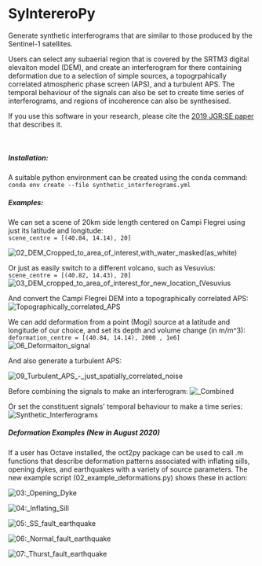 # SyIntereroPy
Generate synthetic interferograms that are similar to those produced by the Sentinel-1 satellites.  

Users can select any subaerial region that is covered by the SRTM3 digital elevaiton model (DEM), and create an interferogram for there containing deformation due to a selection of simple sources, a topogrpahically correlated atmospheric phase screen (APS), and a turbulent APS.  The temporal behaviour of the  signals can also be set to create time series of interferograms, and regions of incoherence can also be synthesised.  

If you use this software in your research, please cite the [2019 JGR:SE paper](https://agupubs.onlinelibrary.wiley.com/doi/abs/10.1029/2019JB017519) that describes it.  

<br>

<h5>Installation:</h5>
A suitable python environment can be created using the conda command:<br>
<code>conda env create --file synthetic_interferograms.yml</code>

<br>

<h5>Examples:</h5>

We can set a scene of 20km side length centered on Campi Flegrei using just its latitude and longitude:\
<code>scene_centre = [(40.84, 14.14), 20]                                                </code>

![02_DEM_Cropped_to_area_of_interest,_with_water_masked_(as_white)](https://user-images.githubusercontent.com/10498635/89804030-88000200-db2b-11ea-8bad-b788418c3740.png)

Or just as easily switch to a different volcano, such as Vesuvius:\
<code>scene_centre = [(40.82, 14.43), 20]</code>
![03_DEM_cropped_to_area_of_interest_for_new_location_(Vesuvius](https://user-images.githubusercontent.com/10498635/89804084-9817e180-db2b-11ea-9d10-1e63dd151112.png)


And convert the Campi Flegrei DEM into a topographically correlated APS:
![Topographically_correlated_APS](https://user-images.githubusercontent.com/10498635/89804099-a0701c80-db2b-11ea-8ce2-3d1ce33daddc.png)

We can add deformation from a point (Mogi) source at a latitude and longitude of our choice, and set its depth and volume change (in m/m^3):\
<code>deformation_centre = [(40.84, 14.14), 2000 , 1e6]            </code>
![06_Deformaiton_signal](https://user-images.githubusercontent.com/10498635/89804198-be3d8180-db2b-11ea-8ecf-0571c4f87cf7.png)


And also generate a turbulent APS:

![09_Turbulent_APS_-_just_spatially_correlated_noise](https://user-images.githubusercontent.com/10498635/89804223-c72e5300-db2b-11ea-9a66-cbe1edf83b47.png)


Before combining the signals to make an interferogram:
![_Combined](https://user-images.githubusercontent.com/10498635/81292410-765a1a80-9063-11ea-9c9c-e02684adb437.png)


Or set the constituent signals' temporal behaviour to make a time series:
![Synthetic_Interferograms](https://user-images.githubusercontent.com/10498635/81292573-bae5b600-9063-11ea-84cb-fc028c1eed07.png)


<h5>Deformation Examples (New in August 2020)</h5>

If a user has Octave installed, the oct2py package can be used to call .m functions that describe deformation patterns associated with inflating sills, opening dykes, and earthquakes with a variety of source parameters.  The new example script (02_example_deformations.py) shows these in action:  

![03:_Opening_Dyke](https://user-images.githubusercontent.com/10498635/89804374-0361b380-db2c-11ea-95c3-d40c13a8415e.png)

![04:_Inflating_Sill](https://user-images.githubusercontent.com/10498635/89804379-03fa4a00-db2c-11ea-9ea1-58db049e7f9d.png)

![05:_SS_fault_earthquake](https://user-images.githubusercontent.com/10498635/89804380-0492e080-db2c-11ea-8e16-260668f2a74a.png)

![06:_Normal_fault_earthquake](https://user-images.githubusercontent.com/10498635/89804382-052b7700-db2c-11ea-866a-aeb2a39d5c39.png)

![07:_Thurst_fault_earthquake](https://user-images.githubusercontent.com/10498635/89804384-052b7700-db2c-11ea-9613-84ca68fb9fe4.png)

